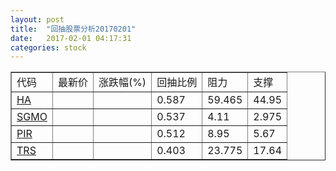 ```yaml
---
layout: post
title:  "回抽股票分析20170201"
date:   2017-02-01 04:17:31
categories: stock
---
```

<script type="text/javascript">
var stockList = []
stockList.push('gb_ha');
stockList.push('gb_sgmo');
stockList.push('gb_pir');
stockList.push('gb_trs');
</script>
<table border="1">
 <tr>
 <td>代码</td>
 <td>最新价</td>
 <td>涨跌幅(%)</td>
 <td>回抽比例</td>
 <td>阻力</td>
 <td>支撑</td>
</tr>
  <tr id="ha">
  <td><a href="http://stock.finance.sina.com.cn/usstock/quotes/HA.html" target="_blank">HA</a></td><td></td><td></td><td>0.587</td><td>59.465</td><td>44.95</td></tr>
  <tr id="sgmo">
  <td><a href="http://stock.finance.sina.com.cn/usstock/quotes/SGMO.html" target="_blank">SGMO</a></td><td></td><td></td><td>0.537</td><td>4.11</td><td>2.975</td></tr>
  <tr id="pir">
  <td><a href="http://stock.finance.sina.com.cn/usstock/quotes/PIR.html" target="_blank">PIR</a></td><td></td><td></td><td>0.512</td><td>8.95</td><td>5.67</td></tr>
  <tr id="trs">
  <td><a href="http://stock.finance.sina.com.cn/usstock/quotes/TRS.html" target="_blank">TRS</a></td><td></td><td></td><td>0.403</td><td>23.775</td><td>17.64</td></tr>
</table>
